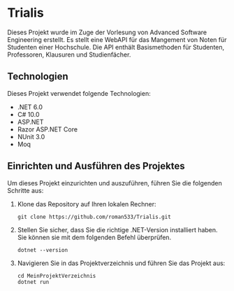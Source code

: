 # Trialis

Dieses Projekt wurde im Zuge der Vorlesung von Advanced Software Engineering erstellt. Es stellt eine WebAPI für das Mangement von
Noten für Studenten einer Hochschule. Die API enthält Basismethoden für Studenten, Professoren, Klausuren und Studienfächer.

## Technologien

Dieses Projekt verwendet folgende Technologien:

- .NET 6.0
- C# 10.0
- ASP.NET
- Razor ASP.NET Core
- NUnit 3.0
- Moq

## Einrichten und Ausführen des Projektes

Um dieses Projekt einzurichten und auszuführen, führen Sie die folgenden Schritte aus:

1. Klone das Repository auf Ihren lokalen Rechner:
    ```
    git clone https://github.com/roman533/Trialis.git
    ```
2. Stellen Sie sicher, dass Sie die richtige .NET-Version installiert haben. Sie können sie mit dem folgenden Befehl überprüfen.
    ```
    dotnet --version
    ```
3. Navigieren Sie in das Projektverzeichnis und führen Sie das Projekt aus:
    ```
    cd MeinProjektVerzeichnis
    dotnet run
    ```
